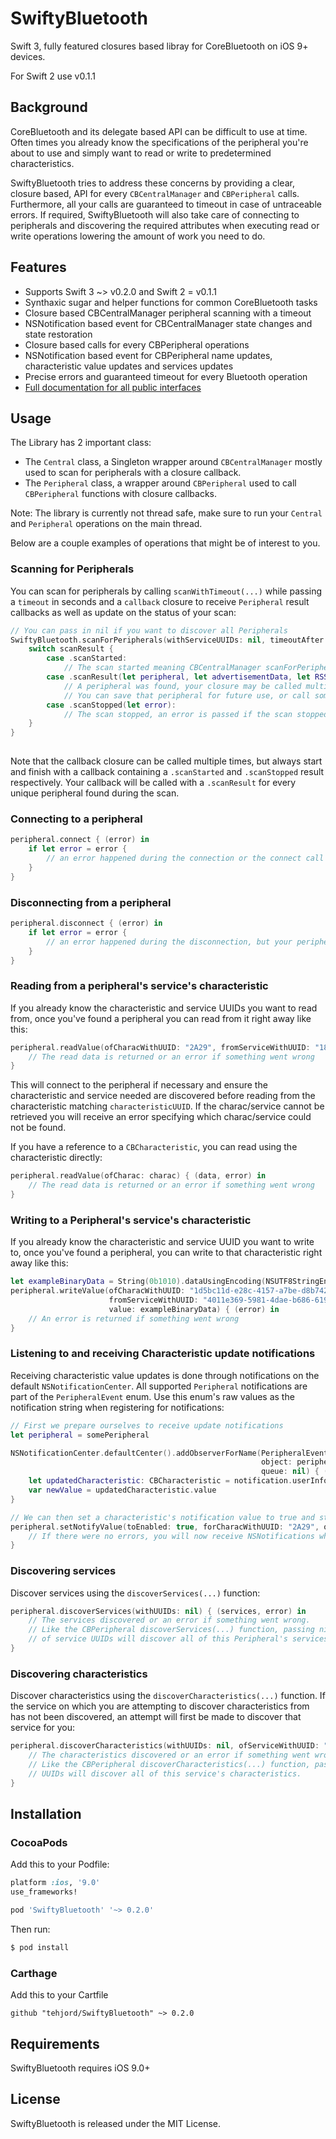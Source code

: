 # SwiftyBluetooth
Swift 3, fully featured closures based libray for CoreBluetooth on iOS 9+ devices. 

For Swift 2 use v0.1.1

## Background 
CoreBluetooth and its delegate based API can be difficult to use at time. Often times you already know the specifications of the peripheral you're about to use and simply want to read or write to predetermined characteristics.  

SwiftyBluetooth tries to address these concerns by providing a clear, closure based, API for every `CBCentralManager` and `CBPeripheral` calls. Furthermore, all your calls are guaranteed to timeout in case of untraceable errors. If required, SwiftyBluetooth will also take care of connecting to peripherals and discovering the required attributes when executing read or write operations lowering the amount of work you need to do. 

## Features
- Supports Swift 3 ~> v0.2.0 and Swift 2 = v0.1.1
- Synthaxic sugar and helper functions for common CoreBluetooth tasks 
- Closure based CBCentralManager peripheral scanning with a timeout
- NSNotification based event for CBCentralManager state changes and state restoration  
- Closure based calls for every CBPeripheral operations
- NSNotification based event for CBPeripheral name updates, characteristic value updates and services updates
- Precise errors and guaranteed timeout for every Bluetooth operation
- [Full documentation for all public interfaces](http://cocoadocs.org/docsets/SwiftyBluetooth/)

## Usage
The Library has 2 important class:  

- The `Central` class, a Singleton wrapper around `CBCentralManager` mostly used to scan for peripherals with a closure callback. 
- The `Peripheral` class, a wrapper around `CBPeripheral` used to call `CBPeripheral` functions with closure callbacks. 

Note: The library is currently not thread safe, make sure to run your `Central` and `Peripheral` operations on the main thread. 

Below are a couple examples of operations that might be of interest to you.

### Scanning for Peripherals
You can scan for peripherals by calling `scanWithTimeout(...)` while passing a `timeout` in seconds and a `callback` closure to receive `Peripheral` result callbacks as well as update on the status of your scan:
```swift
// You can pass in nil if you want to discover all Peripherals
SwiftyBluetooth.scanForPeripherals(withServiceUUIDs: nil, timeoutAfter: 15) { scanResult in
    switch scanResult {
        case .scanStarted:
            // The scan started meaning CBCentralManager scanForPeripherals(...) was called 
        case .scanResult(let peripheral, let advertisementData, let RSSI):
            // A peripheral was found, your closure may be called multiple time with a .ScanResult enum case.
            // You can save that peripheral for future use, or call some of its functions directly in this closure.
        case .scanStopped(let error):
            // The scan stopped, an error is passed if the scan stopped unexpectedly
    }
}
        
```
Note that the callback closure can be called multiple times, but always start and finish with a callback containing a `.scanStarted` and `.scanStopped` result respectively. Your callback will be called with a `.scanResult` for every unique peripheral found during the scan.  

### Connecting to a peripheral
```swift
peripheral.connect { (error) in 
    if let error = error {
        // an error happened during the connection or the connect call timed out
    }
}
```
### Disconnecting from a peripheral
```swift
peripheral.disconnect { (error) in 
    if let error = error {
        // an error happened during the disconnection, but your peripheral is guaranteed to be disconnected 
    }
}
```
### Reading from a peripheral's service's characteristic
If you already know the characteristic and service UUIDs you want to read from, once you've found a peripheral you can read from it right away like this: 

```swift
peripheral.readValue(ofCharacWithUUID: "2A29", fromServiceWithUUID: "180A") { (data, error) in
    // The read data is returned or an error if something went wrong
}
```
This will connect to the peripheral if necessary and ensure the characteristic and service needed are discovered before reading from the characteristic matching `characteristicUUID`. If the charac/service cannot be retrieved you will receive an error specifying which charac/service could not be found.

If you have a reference to a `CBCharacteristic`, you can read using the characteristic directly:
```swift
peripheral.readValue(ofCharac: charac) { (data, error) in
    // The read data is returned or an error if something went wrong
}
```
### Writing to a Peripheral's service's characteristic
If you already know the characteristic and service UUID you want to write to, once you've found a peripheral, you can write to that characteristic right away like this: 
```swift
let exampleBinaryData = String(0b1010).dataUsingEncoding(NSUTF8StringEncoding)!
peripheral.writeValue(ofCharacWithUUID: "1d5bc11d-e28c-4157-a7be-d8b742a013d8", 
                      fromServiceWithUUID: "4011e369-5981-4dae-b686-619dc656c7ba", 
                      value: exampleBinaryData) { (error) in
    // An error is returned if something went wrong
}
```
### Listening to and receiving Characteristic update notifications
Receiving characteristic value updates is done through notifications on the default `NSNotificationCenter`. All supported `Peripheral` notifications are part of the `PeripheralEvent` enum. Use this enum's raw values as the notification string when registering for notifications:
```swift
// First we prepare ourselves to receive update notifications 
let peripheral = somePeripheral

NSNotificationCenter.defaultCenter().addObserverForName(PeripheralEvent.characteristicValueUpdate.rawValue, 
                                                        object: peripheral, 
                                                        queue: nil) { (notification) in
    let updatedCharacteristic: CBCharacteristic = notification.userInfo["characteristic"]!
    var newValue = updatedCharacteristic.value 
}

// We can then set a characteristic's notification value to true and start receiving updates to that characteristic
peripheral.setNotifyValue(toEnabled: true, forCharacWithUUID: "2A29", ofServiceWithUUID: "180A") { (isNotifying, error) in
    // If there were no errors, you will now receive NSNotifications when that characteristic value gets updated.
}
```
### Discovering services 
Discover services using the `discoverServices(...)` function:
```swift
peripheral.discoverServices(withUUIDs: nil) { (services, error) in
    // The services discovered or an error if something went wrong.
    // Like the CBPeripheral discoverServices(...) function, passing nil instead of an array
    // of service UUIDs will discover all of this Peripheral's services.
}
```
### Discovering characteristics
Discover characteristics using the `discoverCharacteristics(...)` function. If the service on which you are attempting to discover characteristics from has not been discovered, an attempt will first be made to discover that service for you:
```swift
peripheral.discoverCharacteristics(withUUIDs: nil, ofServiceWithUUID: "180A") { (characteristics, error) in
    // The characteristics discovered or an error if something went wrong.
    // Like the CBPeripheral discoverCharacteristics(...) function, passing nil instead of an array of service 
    // UUIDs will discover all of this service's characteristics.
}
```
## Installation


### CocoaPods
Add this to your Podfile:

```ruby
platform :ios, '9.0'
use_frameworks!

pod 'SwiftyBluetooth' '~> 0.2.0'
```

Then run:

```bash
$ pod install
```
### Carthage

Add this to your Cartfile 

```ogdl
github "tehjord/SwiftyBluetooth" ~> 0.2.0
```

## Requirements
SwiftyBluetooth requires iOS 9.0+

## License
SwiftyBluetooth is released under the MIT License.
